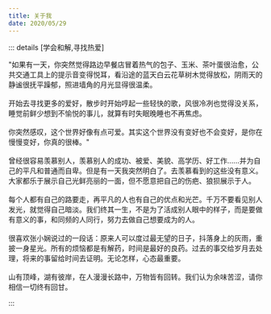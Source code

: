 ```yaml
---
title: 关于我
date: 2020/05/29
---
```

::: details [学会和解,寻找热爱]

<div>
"如果有一天，你突然觉得路边早餐店冒着热气的包子、玉米、茶叶蛋很治愈，公共交通工具上的提示音变得悦耳，看沿途的蓝天白云花草树木觉得放松，阴雨天的静谧很抚平躁郁，照进墙角的月光显得很温柔。<br/><br/>
开始去寻找更多的爱好，散步时开始哼起一些轻快的歌，风很冷冽也觉得没关系，睡觉前鲜少想到不愉悦的事儿，就算有时失眠晚睡也不再焦虑。<br/><br/>
你突然感叹，这个世界好像有点可爱。其实这个世界没有变好也不会变好，是你在慢慢变好，你真的很棒。"<br/><br/>
曾经很容易羡慕别人，羡慕别人的成功、被爱、美貌、高学历、好工作……并为自己的平凡和普通而自卑。但是有一天我突然明白了。去羡慕看到的这些没有意义。大家都乐于展示自己光鲜亮丽的一面，但不愿意把自己的伤疤、狼狈展示于人。<br/><br/>
每个人都有自己的路要走，再平凡的人也有自己的优点和光芒。千万不要看见别人发光，就觉得自己暗淡。我们终其一生，不是为了活成别人眼中的样子，而是要做有意义的事，和同频的人同行，努力去做自己想要成为的人。
<br/><br/>
很喜欢张小娴说过的一段话：原来人可以度过最无望的日子，抖落身上的灰雨，重披一身星光。所有的烦恼都是有解药，时间是最好的良药。过去的事交给岁月去处理，将来的事留给时间去证明。无论怎样，心态最重要。
<br/><br/>
山有顶峰，湖有彼岸，在人漫漫长路中，万物皆有回转。我们认为余味苦涩，请你相信一切终有回甘。</div>

:::

